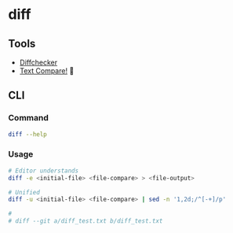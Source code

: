 # diff

## Tools

- [Diffchecker](https://diffchecker.com/)
- [Text Compare!](https://text-compare.com/) 🌟

## CLI

### Command

```sh
diff --help
```

### Usage

```sh
# Editor understands
diff -e <initial-file> <file-compare> > <file-output>

# Unified
diff -u <initial-file> <file-compare> | sed -n '1,2d;/^[-+]/p'

#
# diff --git a/diff_test.txt b/diff_test.txt
```
